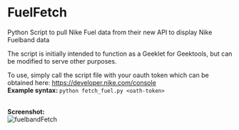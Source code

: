 FuelFetch
=============

Python Script to pull Nike Fuel data from their new API to display Nike Fuelband data

The script is initially intended to function as a Geeklet for Geektools, but can be modified to serve other purposes.

To use, simply call the script file with your oauth token which can be obtained here: <a href="https://developer.nike.com/console">https://developer.nike.com/console</a>
<br/><b>Example syntax: </b>
```python fetch_fuel.py <oath-token>```

<br/><b>Screenshot:</b><br/>
![fuelbandFetch](http://farm9.staticflickr.com/8522/8490359941_d088c8ea4b_d.jpg)
